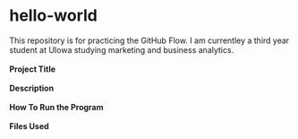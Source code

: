 # hello-world
This repository is for practicing the GitHub Flow.
I am currentley a third year student at UIowa studying marketing and business analytics.
<br>
<br>
**Project Title**
<br>
<br>
**Description**
<br>
<br>
**How To Run the Program**
<br>
<br>
**Files Used**
